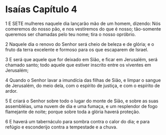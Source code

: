 # Isaías Capítulo 4

1	E SETE mulheres naquele dia lançarão mão de um homem, dizendo: Nós comeremos do nosso pão, e nos vestiremos do que é nosso; tão-somente queremos ser chamadas pelo teu nome; tira o nosso opróbrio.

2	Naquele dia o renovo do Senhor será cheio de beleza e de glória; e o fruto da terra excelente e formoso para os que escaparem de Israel.

3	E será que aquele que for deixado em Sião, e ficar em Jerusalém, será chamado santo; todo aquele que estiver inscrito entre os viventes em Jerusalém;

4	Quando o Senhor lavar a imundícia das filhas de Sião, e limpar o sangue de Jerusalém, do meio dela, com o espírito de justiça, e com o espírito de ardor.

5	E criará o Senhor sobre todo o lugar do monte de Sião, e sobre as suas assembléias, uma nuvem de dia e uma fumaça, e um resplendor de fogo flamejante de noite; porque sobre toda a glória haverá proteção.

6	E haverá um tabernáculo para sombra contra o calor do dia; e para refúgio e esconderijo contra a tempestade e a chuva.

